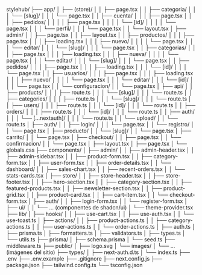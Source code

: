 stylehub/
├── app/
│   ├── (store)/
│   │   ├── page.tsx
│   │   ├── categoria/
│   │   │   └── [slug]/
│   │   │       └── page.tsx
│   │   ├── cuenta/
│   │   │   ├── page.tsx
│   │   │   ├── pedidos/
│   │   │   │   ├── page.tsx
│   │   │   │   └── [id]/
│   │   │   │       └── page.tsx
│   │   │   └── perfil/
│   │   │       └── page.tsx
│   │   └── layout.tsx
│   ├── admin/
│   │   ├── page.tsx
│   │   ├── layout.tsx
│   │   ├── productos/
│   │   │   ├── page.tsx
│   │   │   ├── loading.tsx
│   │   │   ├── nuevo/
│   │   │   │   └── page.tsx
│   │   │   └── editar/
│   │   │       └── [slug]/
│   │   │           └── page.tsx
│   │   ├── categorias/
│   │   │   ├── page.tsx
│   │   │   ├── loading.tsx
│   │   │   ├── nueva/
│   │   │   │   └── page.tsx
│   │   │   └── editar/
│   │   │       └── [slug]/
│   │   │           └── page.tsx
│   │   ├── pedidos/
│   │   │   ├── page.tsx
│   │   │   ├── loading.tsx
│   │   │   └── [id]/
│   │   │       └── page.tsx
│   │   ├── usuarios/
│   │   │   ├── page.tsx
│   │   │   ├── loading.tsx
│   │   │   ├── nuevo/
│   │   │   │   └── page.tsx
│   │   │   └── editar/
│   │   │       └── [id]/
│   │   │           └── page.tsx
│   │   └── configuracion/
│   │       └── page.tsx
│   ├── api/
│   │   ├── products/
│   │   │   ├── route.ts
│   │   │   └── [slug]/
│   │   │       └── route.ts
│   │   ├── categories/
│   │   │   ├── route.ts
│   │   │   └── [slug]/
│   │   │       └── route.ts
│   │   ├── users/
│   │   │   ├── route.ts
│   │   │   └── [id]/
│   │   │       └── route.ts
│   │   ├── orders/
│   │   │   ├── route.ts
│   │   │   └── [id]/
│   │   │       └── route.ts
│   │   ├── auth/
│   │   │   └── [...nextauth]/
│   │   │       └── route.ts
│   │   └── upload/
│   │       └── route.ts
│   ├── auth/
│   │   ├── login/
│   │   │   └── page.tsx
│   │   └── registro/
│   │       └── page.tsx
│   ├── producto/
│   │   └── [slug]/
│   │       └── page.tsx
│   ├── carrito/
│   │   └── page.tsx
│   ├── checkout/
│   │   ├── page.tsx
│   │   └── confirmacion/
│   │       └── page.tsx
│   ├── layout.tsx
│   ├── page.tsx
│   └── globals.css
├── components/
│   ├── admin/
│   │   ├── admin-header.tsx
│   │   ├── admin-sidebar.tsx
│   │   ├── product-form.tsx
│   │   ├── category-form.tsx
│   │   ├── user-form.tsx
│   │   ├── order-details.tsx
│   │   └── dashboard/
│   │       ├── sales-chart.tsx
│   │       ├── recent-orders.tsx
│   │       └── stats-cards.tsx
│   ├── store/
│   │   ├── store-header.tsx
│   │   ├── store-footer.tsx
│   │   ├── hero-section.tsx
│   │   ├── category-section.tsx
│   │   ├── featured-products.tsx
│   │   ├── newsletter-section.tsx
│   │   ├── product-grid.tsx
│   │   ├── product-card.tsx
│   │   ├── cart-item.tsx
│   │   └── checkout-form.tsx
│   ├── auth/
│   │   ├── login-form.tsx
│   │   └── register-form.tsx
│   ├── ui/
│   │   └── ... (componentes de shadcn/ui)
│   └── theme-provider.tsx
├── lib/
│   ├── hooks/
│   │   ├── use-cart.tsx
│   │   ├── use-auth.tsx
│   │   └── use-toast.ts
│   ├── actions/
│   │   ├── product-actions.ts
│   │   ├── category-actions.ts
│   │   ├── user-actions.ts
│   │   └── order-actions.ts
│   ├── auth.ts
│   ├── prisma.ts
│   ├── formatters.ts
│   ├── validators.ts
│   ├── types.ts
│   └── utils.ts
├── prisma/
│   ├── schema.prisma
│   └── seed.ts
├── middleware.ts
├── public/
│   ├── logo.svg
│   └── images/
│       └── ... (imágenes del sitio)
├── types/
│   ├── next-auth.d.ts
│   └── index.ts
├── .env
├── .env.example
├── .gitignore
├── next.config.js
├── package.json
├── tailwind.config.ts
└── tsconfig.json